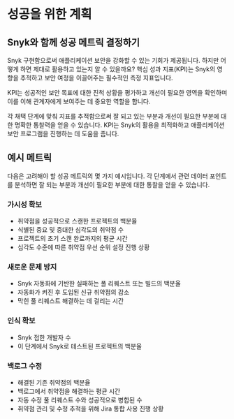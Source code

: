 # 성공을 위한 계획

## Snyk와 함께 성공 메트릭 결정하기

Snyk 구현함으로써 애플리케이션 보안을 강화할 수 있는 기회가 제공됩니다. 하지만 어떻게 하면 제대로 활용하고 있는지 알 수 있을까요? 핵심 성과 지표(KPI)는 Snyk의 영향을 추적하고 보안 여정을 이끌어주는 필수적인 측정 지표입니다.

KPI는 성공적인 보안 목표에 대한 진척 상황을 평가하고 개선이 필요한 영역을 확인하며 이를 이해 관계자에게 보여주는 데 중요한 역할을 합니다.

각 채택 단계에 맞춰 지표를 추적함으로써 잘 되고 있는 부분과 개선이 필요한 부분에 대한 명확한 통찰력을 얻을 수 있습니다. KPI는 Snyk의 활용을 최적화하고 애플리케이션 보안 프로그램을 진행하는 데 도움을 줍니다.

## 예시 메트릭

다음은 고려해야 할 성공 메트릭의 몇 가지 예시입니다. 각 단계에서 관련 데이터 포인트를 분석하면 잘 되는 부분과 개선이 필요한 부분에 대한 통찰을 얻을 수 있습니다.

### 가시성 확보

* 취약점을 성공적으로 스캔한 프로젝트의 백분율
* 식별된 중요 및 중대한 심각도의 취약점 수
* 프로젝트의 초기 스캔 완료까지의 평균 시간
* 심각도 수준에 따른 취약점 우선 순위 설정 진행 상황

### 새로운 문제 방지

* Snyk 자동화에 기반한 실패하는 풀 리퀘스트 또는 빌드의 백분율
* 자동화가 켜진 후 도입된 신규 취약점의 감소
* 막힌 풀 리퀘스트 해결하는 데 걸리는 시간

### 인식 확보

* Snyk 접한 개발자 수
* 이 단계에서 Snyk로 테스트된 프로젝트의 백분율

### 백로그 수정

* 해결된 기존 취약점의 백분율
* 백로그에서 취약점을 해결하는 평균 시간
* 자동 수정 풀 리퀘스트 수와 성공적으로 병합된 수
* 취약점 관리 및 수정 추적을 위해 Jira 통합 사용 진행 상황

